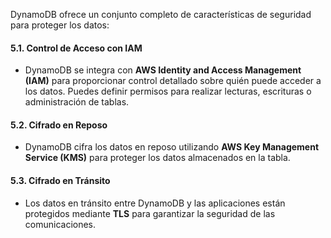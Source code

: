 DynamoDB ofrece un conjunto completo de características de seguridad para proteger los datos:

#### 5.1. **Control de Acceso con IAM**

- DynamoDB se integra con **AWS Identity and Access Management (IAM)** para proporcionar control detallado sobre quién puede acceder a los datos. Puedes definir permisos para realizar lecturas, escrituras o administración de tablas.

#### 5.2. **Cifrado en Reposo**

- DynamoDB cifra los datos en reposo utilizando **AWS Key Management Service (KMS)** para proteger los datos almacenados en la tabla.

#### 5.3. **Cifrado en Tránsito**

- Los datos en tránsito entre DynamoDB y las aplicaciones están protegidos mediante **TLS** para garantizar la seguridad de las comunicaciones.